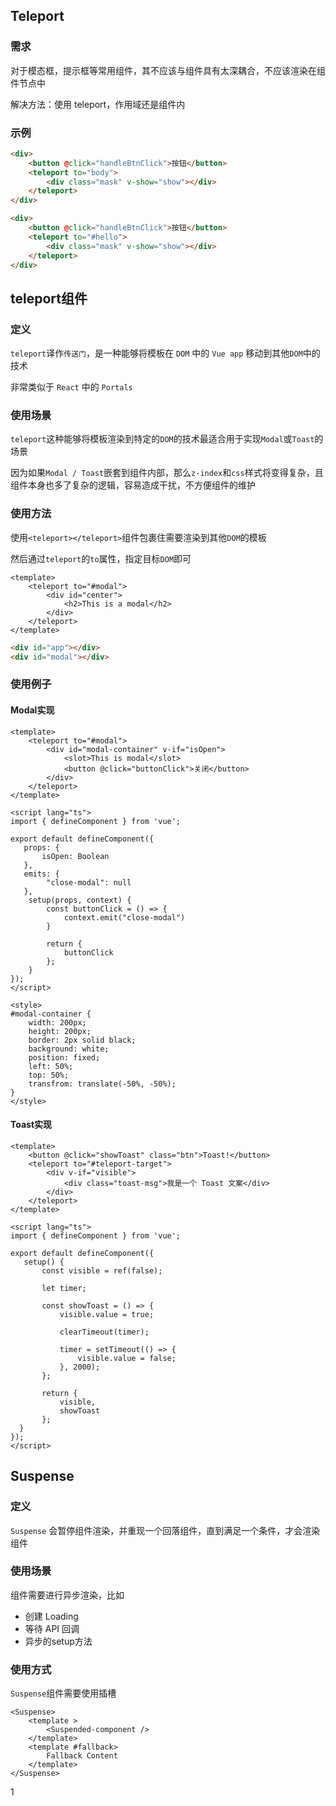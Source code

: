 ## Teleport

### 需求

对于模态框，提示框等常用组件，其不应该与组件具有太深耦合，不应该渲染在组件节点中

解决方法：使用 teleport，作用域还是组件内

### 示例

```html
<div>
    <button @click="handleBtnClick">按钮</button>
    <teleport to="body">
    	<div class="mask" v-show="show"></div>
    </teleport>
</div>
```

```html
<div>
    <button @click="handleBtnClick">按钮</button>
    <teleport to="#hello">
    	<div class="mask" v-show="show"></div>
    </teleport>
</div>
```





## teleport组件

### 定义

`teleport`译作`传送门`，是一种能够将模板在 `DOM` 中的 `Vue app` 移动到其他`DOM`中的技术

非常类似于 `React` 中的 `Portals`

### 使用场景

`teleport`这种能够将模板渲染到特定的`DOM`的技术最适合用于实现`Modal`或`Toast`的场景

因为如果`Modal / Toast`嵌套到组件内部，那么`z-index`和`css`样式将变得复杂，且组件本身也多了复杂的逻辑，容易造成干扰，不方便组件的维护

### 使用方法

使用`<teleport></teleport>`组件包裹住需要渲染到其他`DOM`的模板

然后通过`teleport`的`to`属性，指定目标`DOM`即可

```vue
<template>
	<teleport to="#modal">
    	<div id="center">
    		<h2>This is a modal</h2>
    	</div>
    </teleport>
</template>
```

```html
<div id="app"></div>
<div id="modal"></div>
```

### 使用例子

#### Modal实现

```vue
<template>
	<teleport to="#modal">
    	<div id="modal-container" v-if="isOpen">
    		<slot>This is modal</slot>
            <button @click="buttonClick">关闭</button>
    	</div>
    </teleport>
</template>

<script lang="ts">
import { defineComponent } from 'vue';
    
export default defineComponent({
   props: {
       isOpen: Boolean
   },
   emits: {
		"close-modal": null
   },
    setup(props, context) {
        const buttonClick = () => {
            context.emit("close-modal")
        }
        
        return {
            buttonClick
        };
    }
});
</script>

<style>
#modal-container {
	width: 200px;
    height: 200px;
    border: 2px solid black;
    background: white;
    position: fixed;
    left: 50%;
    top: 50%;
    transfrom: translate(-50%, -50%);
}
</style>
```

#### Toast实现

```vue
<template>
	<button @click="showToast" class="btn">Toast!</button>
	<teleport to="#teleport-target">
		<div v-if="visible">
			<div class="toast-msg">我是一个 Toast 文案</div>
		</div>
	</teleport>
</template>

<script lang="ts">
import { defineComponent } from 'vue';
    
export default defineComponent({
   setup() {
       const visible = ref(false);
       
       let timer;
       
       const showToast = () => {
           visible.value = true;
           
           clearTimeout(timer);
           
           timer = setTimeout(() => {
               visible.value = false;
           }, 2000);
       };
       
       return {
           visible,
           showToast
       };
  }
});
</script>
```



## Suspense

### 定义

`Suspense` 会暂停组件渲染，并重现一个回落组件，直到满足一个条件，才会渲染组件

### 使用场景

组件需要进行异步渲染，比如

* 创建 Loading
* 等待 API 回调
* 异步的setup方法

### 使用方式

`Suspense`组件需要使用插槽

```vue
<Suspense>
    <template >
		<Suspended-component />
    </template>
    <template #fallback>
		Fallback Content
    </template>
</Suspense>
```

1